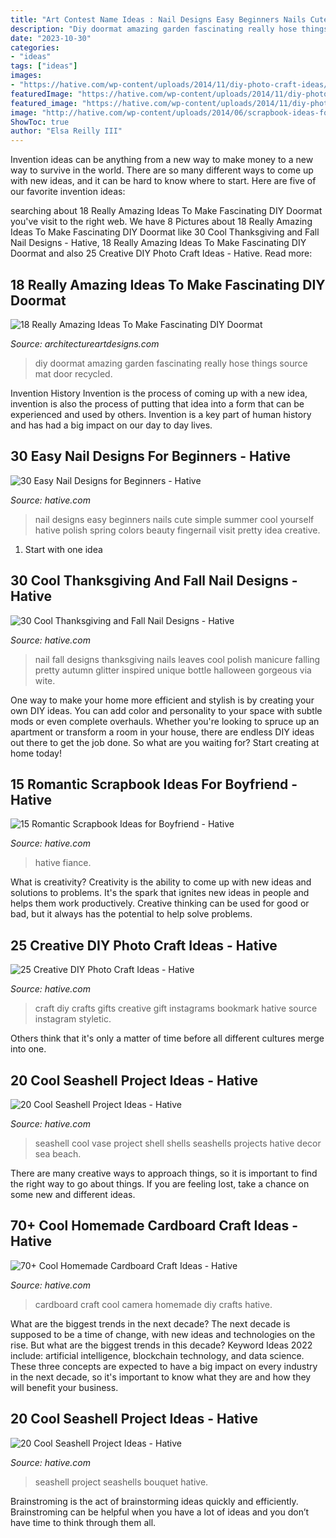 ```yaml
---
title: "Art Contest Name Ideas : Nail Designs Easy Beginners Nails Cute Simple Summer Cool Yourself Hative Polish Spring Colors Beauty Fingernail Visit Pretty Idea Creative"
description: "Diy doormat amazing garden fascinating really hose things source mat door recycled"
date: "2023-10-30"
categories:
- "ideas"
tags: ["ideas"]
images:
- "https://hative.com/wp-content/uploads/2014/11/diy-photo-craft-ideas/13-diy-photo-craft-ideas.jpg"
featuredImage: "https://hative.com/wp-content/uploads/2014/11/diy-photo-craft-ideas/13-diy-photo-craft-ideas.jpg"
featured_image: "https://hative.com/wp-content/uploads/2014/11/diy-photo-craft-ideas/13-diy-photo-craft-ideas.jpg"
image: "http://hative.com/wp-content/uploads/2014/06/scrapbook-ideas-for-boyfriend/14-scrapbook-ideas-for-lovers.jpg"
ShowToc: true
author: "Elsa Reilly III"
---
```



Invention ideas can be anything from a new way to make money to a new way to survive in the world. There are so many different ways to come up with new ideas, and it can be hard to know where to start. Here are five of our favorite invention ideas:

	

		
searching about 18 Really Amazing Ideas To Make Fascinating DIY Doormat you've visit to the right web. We have 8 Pictures about 18 Really Amazing Ideas To Make Fascinating DIY Doormat like 30 Cool Thanksgiving and Fall Nail Designs - Hative, 18 Really Amazing Ideas To Make Fascinating DIY Doormat and also 25 Creative DIY Photo Craft Ideas - Hative. Read more:
		
    
## 18 Really Amazing Ideas To Make Fascinating DIY Doormat

<img loading=lazy src="https://www.architectureartdesigns.com/wp-content/uploads/2016/10/2-41.jpg" onerror="this.onerror=null;this.src='https://tse1.mm.bing.net/th?id=OIP.qK4WJpQk7yxCICTaMHq6eQHaJ3&amp;pid=15.1';" alt="18 Really Amazing Ideas To Make Fascinating DIY Doormat">

_Source: architectureartdesigns.com_

>diy doormat amazing garden fascinating really hose things source mat door recycled. 

	

Invention History
Invention is the process of coming up with a new idea, invention is also the process of putting that idea into a form that can be experienced and used by others. Invention is a key part of human history and has had a big impact on our day to day lives.

    
## 30 Easy Nail Designs For Beginners - Hative

<img loading=lazy src="https://hative.com/wp-content/uploads/2014/11/easy-nail-designs/10-easy-nail-designs-for-beginners.jpg" onerror="this.onerror=null;this.src='https://tse3.mm.bing.net/th?id=OIP.ecU7DHnwjSRTy89qLPMjcwHaKe&amp;pid=15.1';" alt="30 Easy Nail Designs for Beginners - Hative">

_Source: hative.com_

>nail designs easy beginners nails cute simple summer cool yourself hative polish spring colors beauty fingernail visit pretty idea creative. 

	

 1. Start with one idea

    
## 30 Cool Thanksgiving And Fall Nail Designs - Hative

<img loading=lazy src="http://hative.com/wp-content/uploads/2014/11/thanksgiving-nail-designs/18-thanksgiving-and-fall-nail-designs.jpg" onerror="this.onerror=null;this.src='https://tse2.mm.bing.net/th?id=OIP.bpSNyEQWzOt7rDfGBEKYhQHaKx&amp;pid=15.1';" alt="30 Cool Thanksgiving and Fall Nail Designs - Hative">

_Source: hative.com_

>nail fall designs thanksgiving nails leaves cool polish manicure falling pretty autumn glitter inspired unique bottle halloween gorgeous via wite. 

	

One way to make your home more efficient and stylish is by creating your own DIY ideas. You can add color and personality to your space with subtle mods or even complete overhauls. Whether you're looking to spruce up an apartment or transform a room in your house, there are endless DIY ideas out there to get the job done. So what are you waiting for? Start creating at home today!

    
## 15 Romantic Scrapbook Ideas For Boyfriend - Hative

<img loading=lazy src="http://hative.com/wp-content/uploads/2014/06/scrapbook-ideas-for-boyfriend/14-scrapbook-ideas-for-lovers.jpg" onerror="this.onerror=null;this.src='https://tse3.mm.bing.net/th?id=OIP.7yqCcXCTzDaVwZay9thIkAHaJ4&amp;pid=15.1';" alt="15 Romantic Scrapbook Ideas for Boyfriend - Hative">

_Source: hative.com_

>hative fiance. 

	

What is creativity?
Creativity is the ability to come up with new ideas and solutions to problems. It's the spark that ignites new ideas in people and helps them work productively. Creative thinking can be used for good or bad, but it always has the potential to help solve problems.

    
## 25 Creative DIY Photo Craft Ideas - Hative

<img loading=lazy src="https://hative.com/wp-content/uploads/2014/11/diy-photo-craft-ideas/13-diy-photo-craft-ideas.jpg" onerror="this.onerror=null;this.src='https://tse1.mm.bing.net/th?id=OIP.W000cQWLRZE0ReIzl_QTdQHaGc&amp;pid=15.1';" alt="25 Creative DIY Photo Craft Ideas - Hative">

_Source: hative.com_

>craft diy crafts gifts creative gift instagrams bookmark hative source instagram styletic. 

	

Others think that it's only a matter of time before all different cultures merge into one.

    
## 20 Cool Seashell Project Ideas - Hative

<img loading=lazy src="http://hative.com/wp-content/uploads/2014/12/seashell-project-ideas/7-seashell-vase.jpg" onerror="this.onerror=null;this.src='https://tse2.mm.bing.net/th?id=OIP.aPfXizY4yijZISR7BdlsEAHaJ4&amp;pid=15.1';" alt="20 Cool Seashell Project Ideas - Hative">

_Source: hative.com_

>seashell cool vase project shell shells seashells projects hative decor sea beach. 

	

There are many creative ways to approach things, so it is important to find the right way to go about things. If you are feeling lost, take a chance on some new and different ideas.

    
## 70+ Cool Homemade Cardboard Craft Ideas - Hative

<img loading=lazy src="https://hative.com/wp-content/uploads/2014/04/cardboard-crafts/21-diy-cardboard-craft-camera.jpg" onerror="this.onerror=null;this.src='https://tse3.mm.bing.net/th?id=OIP.UNgqKMiGlt1cnmAG4t01KgHaFi&amp;pid=15.1';" alt="70+ Cool Homemade Cardboard Craft Ideas - Hative">

_Source: hative.com_

>cardboard craft cool camera homemade diy crafts hative. 

	

What are the biggest trends in the next decade?
The next decade is supposed to be a time of change, with new ideas and technologies on the rise. But what are the biggest trends in this decade? Keyword Ideas 2022 include: artificial intelligence, blockchain technology, and data science. These three concepts are expected to have a big impact on every industry in the next decade, so it's important to know what they are and how they will benefit your business.

    
## 20 Cool Seashell Project Ideas - Hative

<img loading=lazy src="https://hative.com/wp-content/uploads/2014/12/seashell-project-ideas/6-seashell-bouquet.jpg" onerror="this.onerror=null;this.src='https://tse1.mm.bing.net/th?id=OIP.rQKfwa0zJEr8wWqtYQ2rAgHaJ4&amp;pid=15.1';" alt="20 Cool Seashell Project Ideas - Hative">

_Source: hative.com_

>seashell project seashells bouquet hative. 

	

Brainstroming is the act of brainstorming ideas quickly and efficiently. Brainstroming can be helpful when you have a lot of ideas and you don’t have time to think through them all.

